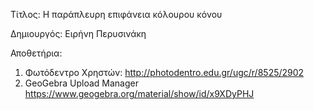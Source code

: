 Τίτλος: Η παράπλευρη επιφάνεια κόλουρου κόνου

Δημιουργός: Ειρήνη Περυσινάκη

Αποθετήρια:
1. Φωτόδεντρο Χρηστών: 
http://photodentro.edu.gr/ugc/r/8525/2902
2. GeoGebra Upload Manager
https://www.geogebra.org/material/show/id/x9XDyPHJ
